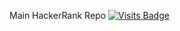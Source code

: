 Main HackerRank Repo
[![Visits Badge](https://badges.pufler.dev/visits/sahilsarin390/HackerRank)](https://badges.pufler.dev)
